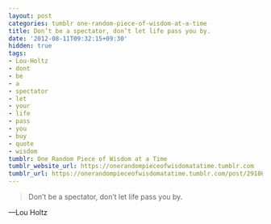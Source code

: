 ```yaml
---
layout: post
categories: tumblr one-random-piece-of-wisdom-at-a-time
title: Don’t be a spectator, don’t let life pass you by.
date: '2012-08-11T09:32:15+09:30'
hidden: true
tags:
- Lou-Holtz
- dont
- be
- a
- spectator
- let
- your
- life
- pass
- you
- buy
- quote
- wisdom
tumblr: One Random Piece of Wisdom at a Time
tumblr_website_url: https://onerandompieceofwisdomatatime.tumblr.com
tumblr_url: https://onerandompieceofwisdomatatime.tumblr.com/post/29186950994/dont-be-a-spectator-dont-let-life-pass-you-by
---
```

> Don’t be a spectator, don’t let life pass you by.

—Lou Holtz
